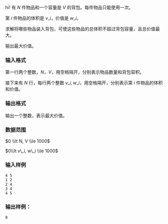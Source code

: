 hi!
有 $N$ 件物品和一个容量是 $V$ 的背包。每件物品只能使用一次。

第 $i$ 件物品的体积是 $v\_i$，价值是 $w\_i$。

求解将哪些物品装入背包，可使这些物品的总体积不超过背包容量，且总价值最大。

输出最大价值。

### 输入格式

第一行两个整数，$N，V$，用空格隔开，分别表示物品数量和背包容积。

接下来有 $N$ 行，每行两个整数 $v\_i, w\_i$，用空格隔开，分别表示第 $i$ 件物品的体积和价值。

### 输出格式

输出一个整数，表示最大价值。

### 数据范围

$0 \\lt N, V \\le 1000$

$0\\lt v\_i, w\_i \\le 1000$

### 输入样例

```
4 5
1 2
2 4
3 4
4 5
```

### 输出样例：

```
8
```